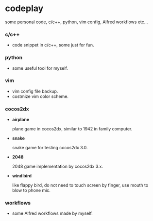 
codeplay
===========

some personal code, c/c++, python, vim config, Alfred workflows etc...

### c/c++

- code snippet in c/c++, some just for fun.

### python

- some useful tool for myself.

### vim

- vim config file backup.
- costmize vim color scheme.

### cocos2dx

- **airplane**

  plane game in cocos2dx, similar to 1942 in family computer.

- **snake**

  snake game for testing cocos2dx 3.0.

- **2048**

  2048 game implementation by cocos2dx 3.x.

- **wind bird**

  like flappy bird, do not need to touch screen by finger, use mouth to blow to phone mic.

### workflows

- some Alfred workflows made by myself.
